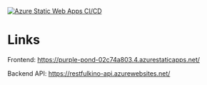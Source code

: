 [![Azure Static Web Apps CI/CD](https://github.com/codequest-exam/kino-frontend/actions/workflows/azure-static-web-apps-purple-pond-02c74a803.yml/badge.svg)](https://github.com/codequest-exam/kino-frontend/actions/workflows/azure-static-web-apps-purple-pond-02c74a803.yml)


# Links

Frontend: https://purple-pond-02c74a803.4.azurestaticapps.net/


Backend API: https://restfulkino-api.azurewebsites.net/
